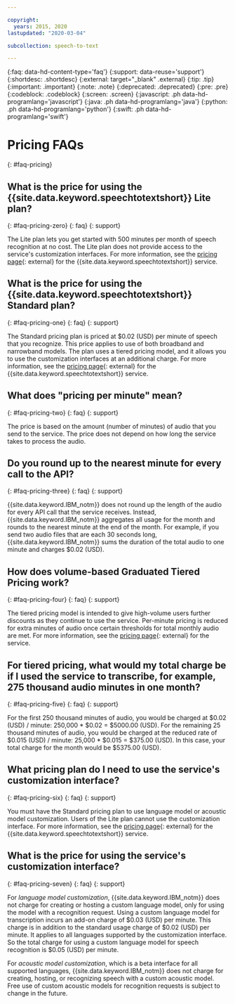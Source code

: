 ```yaml
---

copyright:
  years: 2015, 2020
lastupdated: "2020-03-04"

subcollection: speech-to-text

---
```


{:faq: data-hd-content-type='faq'}
{:support: data-reuse='support'}
{:shortdesc: .shortdesc}
{:external: target="_blank" .external}
{:tip: .tip}
{:important: .important}
{:note: .note}
{:deprecated: .deprecated}
{:pre: .pre}
{:codeblock: .codeblock}
{:screen: .screen}
{:javascript: .ph data-hd-programlang='javascript'}
{:java: .ph data-hd-programlang='java'}
{:python: .ph data-hd-programlang='python'}
{:swift: .ph data-hd-programlang='swift'}

# Pricing FAQs
{: #faq-pricing}

## What is the price for using the {{site.data.keyword.speechtotextshort}} Lite plan?
{: #faq-pricing-zero}
{: faq}
{: support}

The Lite plan lets you get started with 500 minutes per month of speech recognition at no cost. The Lite plan does not provide access to the service's customization interfaces. For more information, see the [pricing page](https://www.ibm.com/cloud/watson-speech-to-text/pricing){: external} for the {{site.data.keyword.speechtotextshort}} service.

## What is the price for using the {{site.data.keyword.speechtotextshort}} Standard plan?
{: #faq-pricing-one}
{: faq}
{: support}

The Standard pricing plan is priced at $0.02 (USD) per minute of speech that you recognize. This price applies to use of both broadband and narrowband models. The plan uses a tiered pricing model, and it allows you to use the customization interfaces at an additional charge. For more information, see the [pricing page](https://www.ibm.com/cloud/watson-speech-to-text/pricing){: external} for the {{site.data.keyword.speechtotextshort}} service.

## What does "pricing per minute" mean?
{: #faq-pricing-two}
{: faq}
{: support}

The price is based on the amount (number of minutes) of audio that you send to the service. The price does not depend on how long the service takes to process the audio.

## Do you round up to the nearest minute for every call to the API?
{: #faq-pricing-three}
{: faq}
{: support}

{{site.data.keyword.IBM_notm}} does not round up the length of the audio for every API call that the service receives. Instead, {{site.data.keyword.IBM_notm}} aggregates all usage for the month and rounds to the nearest minute at the end of the month. For example, if you send two audio files that are each 30 seconds long, {{site.data.keyword.IBM_notm}} sums the duration of the total audio to one minute and charges $0.02 (USD).

## How does volume-based Graduated Tiered Pricing work?
{: #faq-pricing-four}
{: faq}
{: support}

The tiered pricing model is intended to give high-volume users further discounts as they continue to use the service. Per-minute pricing is reduced for extra minutes of audio once certain thresholds for total monthly audio are met. For more information, see the [pricing page](https://www.ibm.com/cloud/watson-speech-to-text/pricing){: external} for the service.

## For tiered pricing, what would my total charge be if I used the service to transcribe, for example, 275 thousand audio minutes in one month?
{: #faq-pricing-five}
{: faq}
{: support}

For the first 250 thousand minutes of audio, you would be charged at $0.02 (USD) / minute: 250,000 \* $0.02 = $5000.00 (USD). For the remaining 25 thousand minutes of audio, you would be charged at the reduced rate of $0.015 (USD) / minute: 25,000 \* $0.015 = $375.00 (USD). In this case, your total charge for the month would be $5375.00 (USD).

## What pricing plan do I need to use the service's customization interface?
{: #faq-pricing-six}
{: faq}
{: support}

You must have the Standard pricing plan to use language model or acoustic model customization. Users of the Lite plan cannot use the customization interface. For more information, see the [pricing page](https://www.ibm.com/cloud/watson-speech-to-text/pricing){: external} for the {{site.data.keyword.speechtotextshort}} service.

## What is the price for using the service's customization interface?
{: #faq-pricing-seven}
{: faq}
{: support}

For *language model customization*, {{site.data.keyword.IBM_notm}} does not charge for creating or hosting a custom language model, only for using the model with a recognition request. Using a custom language model for transcription incurs an add-on charge of $0.03 (USD) per minute. This charge is in addition to the standard usage charge of $0.02 (USD) per minute. It applies to all languages supported by the customization interface. So the total charge for using a custom language model for speech recognition is $0.05 (USD) per minute.

For *acoustic model customization*, which is a beta interface for all supported languages, {{site.data.keyword.IBM_notm}} does not charge for creating, hosting, or recognizing speech with a custom acoustic model. Free use of custom acoustic models for recognition requests is subject to change in the future.
